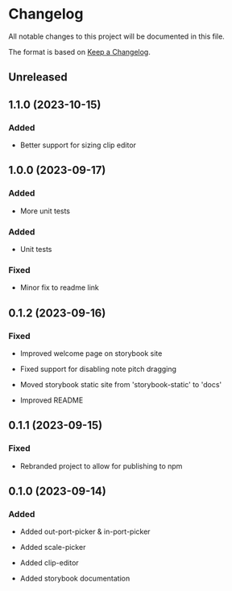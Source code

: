 # Changelog

All notable changes to this project will be documented in this file.

The format is based on [Keep a Changelog](https://keepachangelog.com/en/1.0.0/).


## Unreleased


## 1.1.0 (2023-10-15)

### Added

- Better support for sizing clip editor


## 1.0.0 (2023-09-17)

### Added

- More unit tests


### Added

- Unit tests

### Fixed

- Minor fix to readme link


## 0.1.2 (2023-09-16)

### Fixed

- Improved welcome page on storybook site

- Fixed support for disabling note pitch dragging

- Moved storybook static site from 'storybook-static' to 'docs'

- Improved README


## 0.1.1 (2023-09-15)

### Fixed

- Rebranded project to allow for publishing to npm


## 0.1.0 (2023-09-14)

### Added

- Added out-port-picker & in-port-picker

- Added scale-picker

- Added clip-editor

- Added storybook documentation
